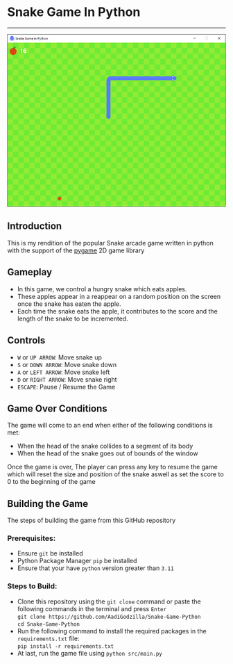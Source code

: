 # Snake Game In Python

---

![screenshot](https://github.com/AadiGodzilla/Snake-Game-Python/blob/main/assets/screenshot.png?raw=true)

## Introduction

This is my rendition of the popular Snake arcade game
written in python with the support of the [pygame](https://www.pygame.org/news) 2D game library

## Gameplay

- In this game, we control a hungry snake which eats apples.
- These apples appear in a reappear on a random position on the screen once the snake has eaten the apple.
- Each time the snake eats the apple, it contributes to the score and the length of the snake to be incremented.

## Controls

- ```W``` or ```UP ARROW```: Move snake up
- ```S``` or ```DOWN ARROW```: Move snake down
- ```A``` or ```LEFT ARROW```: Move snake left
- ```D``` or ```RIGHT ARROW```: Move snake right
- ```ESCAPE```: Pause / Resume the Game

## Game Over Conditions

The game will come to an end when either of the following conditions is met:

- When the head of the snake collides to a segment of its body
- When the head of the snake goes out of bounds of the window

Once the game is over, The player can press any key to resume the game which will reset the size and position of the snake aswell as set the score to 0 to the beginning of the game

## Building the Game 

The steps of building the game from this GitHub repository

### Prerequisites:
- Ensure ```git``` be installed
- Python Package Manager ```pip``` be installed
- Ensure that your have ```python``` version greater than ```3.11```

### Steps to Build:

- Clone this repository using the ```git clone``` command or paste the following commands in the terminal and press ```Enter``` \
```git clone https://github.com/AadiGodzilla/Snake-Game-Python``` \
```cd Snake-Game-Python```
- Run the following command to install the required packages in the ```requirements.txt``` file: \
```pip install -r requirements.txt```
- At last, run the game file using ```python src/main.py```